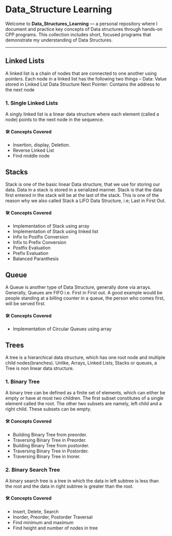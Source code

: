 # Data_Structure Learning
Welcome to **Data_Structures_Learning** — a personal repository where I document and practice key concepts of Data structures through hands-on CPP programs.
This collection includes short, focused programs that demonstrate my understanding of Data Structures.

---
## Linked Lists
A linked list is a chain of nodes that are connected to one another using pointers. Each node in a linked list has the following two things –
Data: Value stored in Linked List Data Structure
Next Pointer: Contains the address to the next node
### 1. Single Linked Lists
A singly linked list is a linear data structure where each element (called a node) points to the next node in the sequence.
#### 🛠️ Concepts Covered
- Insertion, display, Deletion.
- Reverse Linked List
- Find middle node

## Stacks
Stack is one of the basic linear Data structure, that we use for storing our data. Data in a stack is stored in a serialized manner. Stack is that the data first entered in the stack will be at the last of the stack. This is one of the reason why we also called Stack a LIFO Data Structure, i.e; Last in First Out.
#### 🛠️ Concepts Covered
- Implementation of Stack using array
- Implementation of Stack using linked list
- Infix to Postfix Conversion
- Infix to Prefix Conversion
- Postfix Evaluation
- Prefix Evaluation
- Balanced Paranthesis

## Queue
A Queue is another type of Data Structure, generally done via arrays. Generally, Queues are FIFO i.e. First in First out. A good example would be people standing at a billing counter in a queue, the person who comes first, will be served first.
#### 🛠️ Concepts Covered
- Implementation of Circular Queues using array

## Trees
A tree is a hierarchical data structure, which has one root node and multiple child nodes(branches). Unlike, Arrays, Linked Lists, Stacks or queues, a Tree is non linear data structure.
### 1. Binary Tree
A binary tree can be defined as a finite set of elements, which can either be empty or have at most two children. The first subset constitutes of a single element called the root. The other two subsets are namely, left child and a right child. These subsets can be empty.
#### 🛠️ Concepts Covered
- Building Binary Tree from preorder.
- Traversing Binary Tree in Preorder.
- Building Binary Tree from postorder.
- Traversing Binary Tree in Postorder.
- Traversing Binary Tree in Inorer.
### 2. Binary Search Tree
A binary search tree is a tree in which the data in left subtree is less than the root and the data in right subtree is greater than the root.
#### 🛠️ Concepts Covered
- Insert, Delete, Search
- Inorder, Preorder, Postorder Traversal
- Find minimum and maximum
- Find height and number of nodes in tree

